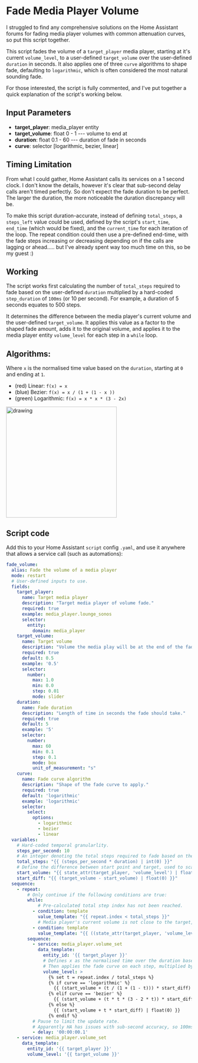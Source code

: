 # Fade Media Player Volume

I struggled to find any comprehensive solutions on the Home Assistant forums for fading media player volumes with common attenuation curves, so put this script together.

This script fades the volume of a `target_player` media player, starting at it's current `volume_level`, to a user-defined `target_volume` over the user-defined `duration` in seconds. It also applies one of three `curve` algorithms to shape fade, defaulting to `logarithmic`, which is often considered the most natural sounding fade.

For those interested, the script is fully commented, and I've put together a quick explanation of the script's working below.

## Input Parameters
- **target_player**: media_player entity
- **target_volume**: float 0 - 1 --- volume to end at
- **duration**: float 0.1 - 60 --- duration of fade in seconds 
- **curve**: selector [logarithmic, bezier, linear]

## Timing Limitation
From what I could gather, Home Assistant calls its services on a 1 second clock. I don't know the details, however it's clear that sub-second delay calls aren't timed perfectly. So don't expect the fade duration to be perfect. The larger the duration, the more noticeable the duration discrepancy will be.

To make this script duration-accurate, instead of defining `total_steps`, a `steps_left` value could be used, defined by the script's `start_time`, `end_time` (which would be fixed), and the `current_time` for each iteration of the loop. The repeat condition could then use a pre-defined end-time, with the fade steps increasing or decreasing depending on if the calls are lagging or ahead..... but I've already spent way too much time on this, so be my guest :)

## Working

The script works first calculating the number of `total_steps` required to fade based on the user-defined `duration` multiplied by a hard-coded `step_duration` of `100ms` (or 10 per second). For example, a duration of 5 seconds equates to 500 steps.

It determines the difference between the media player's current volume and the user-defined `target_volume`. It applies this value as a factor to the shaped fade amount, adds it to the original volume, and applies it to the media player entity `volume_level` for each step in a `while` loop.

## Algorithms:
Where `x` is the normalised time value based on the `duration`, starting at `0` and ending at `1`.
- (red) Linear: `f(x) = x` 
- (blue) Bezier: `f(x) = x / (1 + (1 - x ))`
- (green) Logarithmic: `f(x) = x * x * (3 - 2x)`

<img src="https://bs.chrisvik.com/uploads/images/gallery/2021-10/scaled-1680-/fade-curves.png" alt="drawing" width="300"/>


## Script code

Add this to your Home Assistant `script` config `.yaml`, and use it anywhere that allows a service call (such as automations):

```yaml
fade_volume:
  alias: Fade the volume of a media player
  mode: restart
  # User-defined inputs to use.
  fields:
    target_player:
      name: Target media player
      description: "Target media player of volume fade."
      required: true
      example: media_player.lounge_sonos
      selector:
        entity:
          domain: media_player
    target_volume:
      name: Target volume
      description: "Volume the media play will be at the end of the fade duration."
      required: true
      default: 0.5
      example: '0.5'
      selector:
        number:
          max: 1.0
          min: 0.0
          step: 0.01
          mode: slider
    duration:
      name: Fade duration
      description: "Length of time in seconds the fade should take."
      required: true
      default: 5
      example: '5'
      selector:
        number:
          max: 60
          min: 0.1
          step: 0.1
          mode: box
          unit_of_measurement: "s"
    curve:
      name: Fade curve algorithm
      description: "Shape of the fade curve to apply."
      required: true
      default: 'logarithmic'
      example: 'logarithmic'
      selector:
        select:
          options:
            - logarithmic
            - bezier
            - linear
  variables:
    # Hard-coded temporal granularlity.
    steps_per_second: 10
    # An integer denoting the total steps required to fade based on the user-defined duration and steps per second.
    total_steps: "{{ (steps_per_second * duration) | int(0) }}"
    # Define the difference between start point and target, used to scale each fade step.
    start_volume: "{{ state_attr(target_player, 'volume_level') | float(0) }}"
    start_diff: "{{ (target_volume - start_volume) | float(0) }}"
  sequence:
    - repeat:
        # Only continue if the following conditions are true:
        while:
            # Pre-calculated total step index has not been reached.
          - condition: template
            value_template: "{{ repeat.index < total_steps }}"
            # Media player's current volume is not close to the target, otherwise we're just wasting processing time.
          - condition: template
            value_template: "{{ ((state_attr(target_player, 'volume_level') - target_volume) | abs) > 0.001 }}"
        sequence:
          - service: media_player.volume_set
            data_template:
              entity_id: '{{ target_player }}'
              # Defines x as the normalised time over the duration based on the repeat index.
              # Then applies the fade curve on each step, multiplied by the difference factor.
              volume_level: >
                {% set t = repeat.index / total_steps %}
                {% if curve == 'logarithmic' %}
                  {{ (start_volume + (t / (1 + (1 - t))) * start_diff) | float(0) }}
                {% elif curve == 'bezier' %}
                  {{ (start_volume + (t * t * (3 - 2 * t)) * start_diff) | float(0) }}
                {% else %}
                  {{ (start_volume + t * start_diff) | float(0) }}
                {% endif %}
          # Pause to limit the update rate.
          # Apparently HA has issues with sub-second accuracy, so 100ms will have to do.
          - delay: '00:00:00.1'
    - service: media_player.volume_set
      data_template:
        entity_id: '{{ target_player }}'
        volume_level: '{{ target_volume }}'
```
